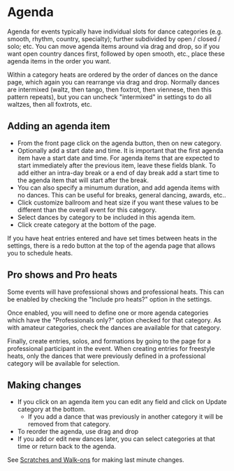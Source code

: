 # Agenda

Agenda for events typically have individual slots for dance categories (e.g. smooth, rhythm, country, specialty); further subdivided by open / closed / solo; etc.  You can move agenda items around via drag and drop, so if you want open country dances first, followed by open smooth, etc., place these agenda items in the order you want.

Within a category heats are ordered by the order of dances on the dance page, which again you can rearrange via drag and drop.  Normally dances are intermixed (waltz, then tango, then foxtrot, then viennese, then this pattern repeats), but you can uncheck "intermixed" in settings to do all waltzes, then all foxtrots, etc.

## Adding an agenda item

 * From the front page click on the agenda button, then on new category.
 * Optionally add a start date and time.  It is important that the first agenda item have a start date and time.  For agenda items that are expected to start immediately after the previous item, leave these fields blank.  To add either an intra-day break or a end of day break add a start time to the agenda item that will start after the break.
 * You can also specify a minumum duration, and add agenda items with no dances.  This can be useful for breaks, general dancing, awards, etc..
 * Click customize ballroom and heat size if you want these values to be different than the overall event for this category.
 * Select dances by category to be included in this agenda item.
 * Click create category at the bottom of the page.

If you have heat entries entered and have set times between heats in the settings, there is a redo button at the top of the agenda page that allows you to schedule heats.

## Pro shows and Pro heats<a id=pro></a>

Some events will have professional shows and professional heats.  This can be enabled by
checking the "Include pro heats?" option in the settings.

Once enabled, you will need to define one or more agenda categories which have the
"Professionals only?" option checked for that category.  As with amateur categories,
check the dances are available for that category.

Finally, create entries, solos, and formations by going to the page for a professional
participant in the event.  When creating entries for freestyle heats, only the dances
that were previously defined in a professional category will be available for selection.

## Making changes

 * If you click on an agenda item you can edit any field and click on Update category at the bottom.
     * If you add a dance that was previously in another category it will be removed from that category.
 * To reorder the agenda, use drag and drop
 * If you add or edit new dances later, you can select categories at that time or return back to the agenda.

See [Scratches and Walk-ons](./Scratches-and-Walk-ons) for making last minute changes.
